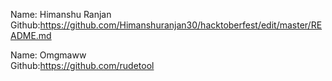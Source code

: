 Name: Himanshu Ranjan<br/>
Github:https://github.com/Himanshuranjan30/hacktoberfest/edit/master/README.md</br>


Name: Omgmaww</br>
Github:https://github.com/rudetool</br>
